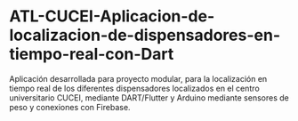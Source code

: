 # ATL-CUCEI-Aplicacion-de-localizacion-de-dispensadores-en-tiempo-real-con-Dart
Aplicación desarrollada para proyecto modular, para la localización en tiempo real de los diferentes dispensadores localizados en el centro universitario CUCEI, mediante DART/Flutter y Arduino mediante sensores de peso y conexiones con Firebase.
